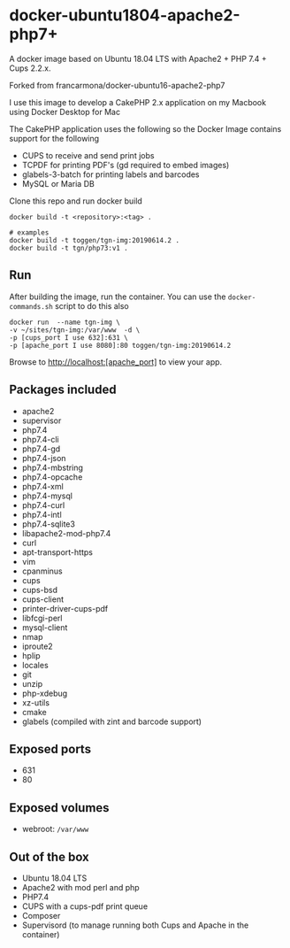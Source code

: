 # docker-ubuntu1804-apache2-php7+

A docker image based on Ubuntu 18.04 LTS with Apache2 + PHP 7.4 + Cups 2.2.x.

Forked from francarmona/docker-ubuntu16-apache2-php7

I use this image to develop a CakePHP 2.x application on my Macbook using Docker Desktop for Mac

The CakePHP application uses the following so the Docker Image contains support for the following

- CUPS to receive and send print jobs
- TCPDF for printing PDF's (gd required to embed images)
- glabels-3-batch for printing labels and barcodes
- MySQL or Maria DB

Clone this repo and run docker build

```
docker build -t <repository>:<tag> .

# examples
docker build -t toggen/tgn-img:20190614.2 .
docker build -t tgn/php73:v1 .
```

## Run

After building the image, run the container. You can use the `docker-commands.sh` script to do this also

```
docker run  --name tgn-img \
-v ~/sites/tgn-img:/var/www  -d \
-p [cups_port I use 632]:631 \
-p [apache_port I use 8080]:80 toggen/tgn-img:20190614.2
```

Browse to [http://localhost:[apache_port]](http://localhost:[apache_port]) to view your app.

## Packages included

- apache2
- supervisor
- php7.4
- php7.4-cli
- php7.4-gd
- php7.4-json
- php7.4-mbstring
- php7.4-opcache
- php7.4-xml
- php7.4-mysql
- php7.4-curl
- php7.4-intl
- php7.4-sqlite3
- libapache2-mod-php7.4
- curl
- apt-transport-https
- vim
- cpanminus
- cups
- cups-bsd
- cups-client
- printer-driver-cups-pdf
- libfcgi-perl
- mysql-client
- nmap
- iproute2
- hplip
- locales
- git
- unzip
- php-xdebug
- xz-utils
- cmake
- glabels (compiled with zint and barcode support)

## Exposed ports

- 631
- 80

## Exposed volumes

- webroot: `/var/www`

## Out of the box

- Ubuntu 18.04 LTS
- Apache2 with mod perl and php
- PHP7.4
- CUPS with a cups-pdf print queue
- Composer
- Supervisord (to manage running both Cups and Apache in the container)
